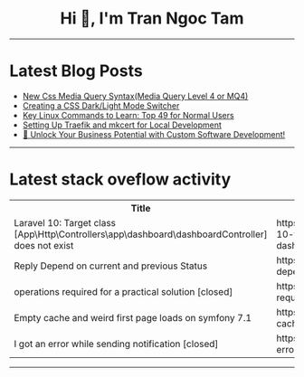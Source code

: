 <h1 align="center">Hi 👋, I'm Tran Ngoc Tam</h1>

---

# Latest Blog Posts 
<!-- BLOG-POST-LIST:START -->
- [New Css Media Query Syntax&lpar;Media Query Level 4 or MQ4&rpar;](https://dev.to/e-tech/new-css-media-query-syntaxmedia-query-level-4-or-mq4-2ha3)
- [Creating a CSS Dark/Light Mode Switcher](https://dev.to/mdhassanpatwary/creating-a-css-darklight-mode-switcher-26cd)
- [Key Linux Commands to Learn: Top 49 for Normal Users](https://dev.to/mahir_dasare_333/key-linux-commands-to-learn-top-49-for-normal-users-3k1e)
- [Setting Up Traefik and mkcert for Local Development](https://dev.to/agusrdz/setting-up-traefik-and-mkcert-for-local-development-48j5)
- [🚀 Unlock Your Business Potential with Custom Software Development!](https://dev.to/cygnismedia/unlock-your-business-potential-with-custom-software-development-4icm)
<!-- BLOG-POST-LIST:END -->

---

# Latest stack oveflow activity
<table>
  <tr><th>Title</th><th>Link</th></tr>
  <!-- STACKOVERFLOW:START --><tr><td>Laravel 10: Target class [App\Http\Controllers\app\dashboard\dashboardController] does not exist</td><td>https://stackoverflow.com/questions/78743246/laravel-10-target-class-app-http-controllers-app-dashboard-dashboardcontroller</td></tr><tr><td>Reply Depend on current and previous Status</td><td>https://stackoverflow.com/questions/78743237/reply-depend-on-current-and-previous-status</td></tr><tr><td>operations required for a practical solution [closed]</td><td>https://stackoverflow.com/questions/78743122/operations-required-for-a-practical-solution</td></tr><tr><td>Empty cache and weird first page loads on symfony 7.1</td><td>https://stackoverflow.com/questions/78743121/empty-cache-and-weird-first-page-loads-on-symfony-7-1</td></tr><tr><td>I got an error while sending notification [closed]</td><td>https://stackoverflow.com/questions/78743102/i-got-an-error-while-sending-notification</td></tr><!-- STACKOVERFLOW:END -->
</table>

---


